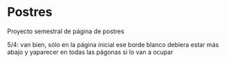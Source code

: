 # Postres
Proyecto semestral de página de postres

5/4: van bien, sólo en la página inicial ese borde blanco debiera estar más abajo y yaparecer en todas las págonas si lo van a ocupar
